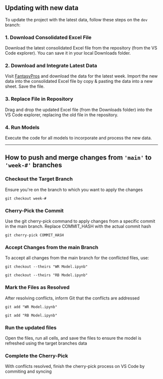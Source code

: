 ## Updating with new data
To update the project with the latest data, follow these steps on the <code>dev</code> branch:

### 1. Download Consolidated Excel File
Download the latest consolidated Excel file from the repository (from the VS Code explorer). You can save it in your local Downloads folder.

### 2. Download and Integrate Latest Data
Visit [FantasyPros](https://www.fantasypros.com) and download the data for the latest week.
Import the new data into the consolidated Excel file by copy & pasting the data into a new sheet.
Save the file.

### 3. Replace File in Repository
Drag and drop the updated Excel file (from the Downloads folder) into the VS Code explorer, replacing the old file in the repository.

### 4. Run Models
Execute the code for all models to incorporate and process the new data.

---

## How to push and merge changes from <code>'main'</code> to <code>'week-#'</code> branches

### Checkout the Target Branch
Ensure you're on the branch to which you want to apply the changes

<code>git checkout week-#</code>

### Cherry-Pick the Commit
Use the git cherry-pick command to apply changes from a specific commit in the main branch. Replace COMMIT_HASH with the actual commit hash

<code>git cherry-pick COMMIT_HASH</code>

### Accept Changes from the main Branch
To accept all changes from the main branch for the conflicted files, use:

<code>git checkout --theirs "WR Model.ipynb"</code>

<code>git checkout --theirs "RB Model.ipynb"</code>

### Mark the Files as Resolved
After resolving conflicts, inform Git that the conflicts are addressed

<code>git add "WR Model.ipynb"</code>

<code>git add "RB Model.ipynb"</code>

### Run the updated files
Open the files, run all cells, and save the files to ensure the model is refreshed using the target branches data

### Complete the Cherry-Pick
With conflicts resolved, finish the cherry-pick process on VS Code by commiting and syncing
